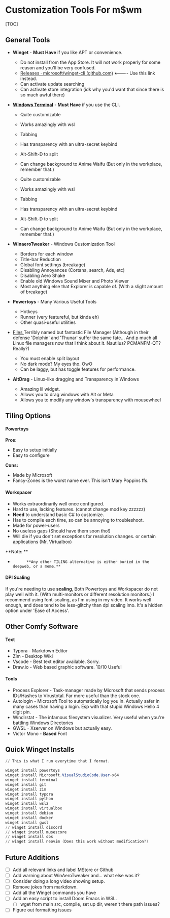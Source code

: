 # Customization Tools For  m$wm



[TOC]

## General Tools

* **Winget** - **Must Have** if you like APT or convenience.

  * Do not install from the App Store. It will not work properly for some reason and you'll be very confused. 
  * [Releases · microsoft/winget-cli (github.com)](https://github.com/microsoft/winget-cli/releases) <---- Use this link instead.
  * Can activate update searching
  * Can activate store integration (idk why you'd want that since there is so much awful there)

* **[Windows Terminal](https://www.microsoft.com/en-us/p/windows-terminal/9n0dx20hk701?activetab=pivot:overviewtab)**  - **Must Have** if you use the CLI.

  * Quite customizable
  * Works amazingly with wsl
  * Tabbing
  * Has transparency with an ultra-secret keybind
  * Alt-Shift-D to split
  * Can change background to Anime Waifu (But only in the workplace, remember that.)

  * Quite customizable
  * Works amazingly with wsl
  * Tabbing
  * Has transparency with an ultra-secret keybind
  * Alt-Shift-D to split
  * Can change background to Anime Waifu (But only in the workplace, remember that.)

* **WinaeroTweaker** - Windows Customization Tool
  * Borders for each window
  * Title-bar Reduction
  * Global font settings (breakage)
  * Disabling Annoyances (Cortana, search, Ads, etc)
  * Disabling Aero Shake
  * Enable old Windows Sound Mixer and Photo Viewer
  * Most anything else that Explorer is capable of. (With a slight amount of breakage)
* **Powertoys** - Many Various Useful Tools
  * Hotkeys
  * Runner (very featureful, but kinda eh)
  * Other quasi-useful utilities

* [Files‎ ](https://www.microsoft.com/en-us/p/files/9nghp3dx8hdx?activetab=pivot:overviewtab)Terribly named but fantastic File Manager (Although in their defense 'Dolphin' and 'Thunar' suffer the same fate... And p much all Linux file managers now that I think about it. Nautilus? PCMANFM-QT? Really?)
  * You must enable split layout
  * No dark mode? My eyes tho. OwO
  * Can be laggy, but has toggle features for performance.

* **AltDrag** - Linux-like dragging and Transparency in Windows
  * Amazing lil widget.
  * Allows you to drag windows with Alt or Meta
  * Allows you to modify any window's transparency with mousewheel

## Tiling Options

#### **Powertoys**

**Pros:**
* Easy to setup initially
* Easy to configure

**Cons:**
*	Made by Microsoft
* Fancy-Zones is the worst name ever. This isn't Mary Poppins ffs.

#### **Workspacer**

* Works extraordinarily well once configured.
* Hard to use, lacking features. (cannot change mod key zzzzzz)
* **Need** to understand basic C# to customize.
* Has to compile each time, so can be annoying to troubleshoot.
* Made for power-users
* No useless gaps (Should have them soon tho!)
* Will die if you don't set exceptions for resolution changes. or certain applications (Mr. Virtualbox)

**Note: **

*			**Any other TILING alternative is either buried in the deepweb, or a meme.**

#### **DPI Scaling**

If you're needing to use **scaling**, Both Powertoys and Workspacer do not play well with it. (With multi-monitors or different resolution monitors.) I recommend using font-scaling, as I'm using in my video. It works well enough, and does tend to be less-glitchy than dpi scaling imo. It's a hidden option under 'Ease of Access'. 

## Other Comfy Software

#### **Text**

- Typora - Markdown Editor
- Zim - Desktop Wiki
- Vscode - Best text editor available. Sorry.
- Draw.io - Web based graphic software. 10/10 Useful

#### **Tools**

* Process Explorer - Task-manager made by Microsoft that sends process IDs/Hashes to Virustotal. Far more useful than the stock one.
* Autologin - Microsoft Tool to automatically log you in. Actually safer in many cases than having a login. Esp with that stupid Windows Hello 4 digit pin.
* Windirstat - The infamous filesystem visualizer. Very useful when you're battling Windows Directories
* GWSL - Xserver on Windows but actually easy. 
* Victor Mono - **Based** Font

## Quick Winget Installs

``` powershell
// This is what I run everytime that I format.

winget install powertoys
winget install Microsoft.VisualStudioCode.User-x64
winget install terminal
winget install git
winget install zim
winget install typora
winget install python
winget install wsl2
winget install virtualbox
winget install debian
winget install docker
winget install gwsl
// winget install discord
// winget install musescore
// winget install obs
// winget install neovim (Does this work without modification?)
```



## Future Additions

- [ ]  Add all relevant links and label MStore or Github
- [ ] Add warning about WinAeroTweaker and... what else was it?
- [ ] Consider doing a long video showing setup. 
- [ ] Remove jokes from markdown.
- [ ] Add all the Winget commands you have
- [ ] Add an easy script to install Doom Emacs in WSL.
  - [ ] wget from main src, compile, set up dir, weren't there path issues?
- [ ] Figure out formatting issues
